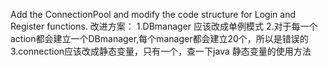 Add the ConnectionPool and modify the code structure for Login and Register functions.
改进方案：
1.DBmanager 应该改成单例模式
2.对于每一个action都会建立一个DBmanager,每个manager都会建立20个，所以是错误的
3.connection应该改成静态变量，只有一个，查一下java 静态变量的使用方法
